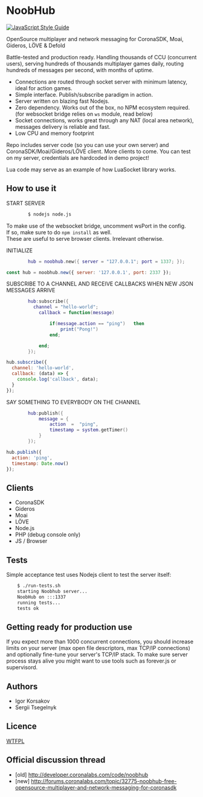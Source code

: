 # NoobHub

[![JavaScript Style Guide](https://img.shields.io/badge/code%20style-standard-brightgreen.svg)](http://standardjs.com/)

OpenSource multiplayer and network messaging for CoronaSDK, Moai, Gideros, LÖVE & Defold

Battle-tested and production ready. Handling thousands of CCU (concurrent users), serving hundreds of thousands multiplayer games daily, routing hundreds of messages per second, with months of uptime.

- Connections are routed through socket server with minimum latency, ideal for action games.
- Simple interface. Publish/subscribe paradigm in action.
- Server written on blazing fast Nodejs.
- Zero dependency. Works out of the box, no NPM ecosystem required. (for websocket bridge relies on `ws` module, read below)
- Socket connections, works great through any NAT (local area network), messages delivery is reliable and fast.
- Low CPU and memory footprint

Repo includes server code (so you can use your own server) and CoronaSDK/Moai/Gideros/LÖVE client. More clients to come.
You can test on my server, credentials are hardcoded in demo project!

Lua code may serve as an example of how LuaSocket library works.

## How to use it

START SERVER

```bash
        $ nodejs node.js
```

To make use of the websocket bridge, uncomment wsPort in the config.  
If so, make sure to do `npm install` as well.  
These are useful to serve browser clients. Irrelevant otherwise.

INITIALIZE

```lua
        hub = noobhub.new({ server = "127.0.0.1"; port = 1337; });
```

```js
const hub = noobhub.new({ server: '127.0.0.1', port: 2337 });
```

SUBSCRIBE TO A CHANNEL AND RECEIVE CALLBACKS WHEN NEW JSON MESSAGES ARRIVE

```lua
        hub:subscribe({
          channel = "hello-world";
        	callback = function(message)

        		if(message.action == "ping")   then
        			print("Pong!")
        		end;

        	end;
        });
```

```js
hub.subscribe({
  channel: 'hello-world',
  callback: (data) => {
    console.log('callback', data);
  }
});
```

SAY SOMETHING TO EVERYBODY ON THE CHANNEL

```lua
        hub:publish({
            message = {
                action  =  "ping",
                timestamp = system.getTimer()
            }
        });
```

```js
hub.publish({
  action: 'ping',
  timestamp: Date.now()
});
```

## Clients

- CoronaSDK
- Gideros
- Moai
- LÖVE
- Node.js
- PHP (debug console only)
- JS / Browser

## Tests

Simple acceptance test uses Nodejs client to test the server itself:

```bash
    $ ./run-tests.sh
    starting Noobhub server...
    NoobHub on :::1337
    running tests...
    tests ok
```

## Getting ready for production use

If you expect more than 1000 concurrent connections, you should increase limits on your server (max open file descriptors,
max TCP/IP connections) and optionally fine-tune your server's TCP/IP stack.
To make sure server process stays alive you might want to use tools such as forever.js or supervisord.

## Authors

- Igor Korsakov
- Sergii Tsegelnyk

## Licence

[WTFPL](http://www.wtfpl.net/txt/copying/)

## Official discussion thread

- [old] http://developer.coronalabs.com/code/noobhub
- [new] http://forums.coronalabs.com/topic/32775-noobhub-free-opensource-multiplayer-and-network-messaging-for-coronasdk
